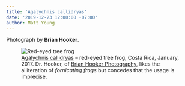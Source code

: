 ```yaml
---
title: 'Agalychnis callidryas'
date: '2019-12-23 12:00:00 -07:00'
author: Matt Young
---
```

Photograph by **Brian Hooker**.

<figure>
<img src="/PT/uploads/2019/Hooker_Frogs.jpg" alt="Red-eyed tree frog"/>
<figcaption><a href="https://en.wikipedia.org/wiki/Agalychnis_callidryas">Agalychnis callidryas</a> &ndash; red-eyed tree frog, Costa Rica, January, 2017.  Dr. Hooker, of <a href="http://www.brianhookerphotography.com/">Brian Hooker Photography</a>, likes the alliteration of <i>fornicating frogs</i> but concedes that the usage is imprecise.
</figcaption>
</figure>
